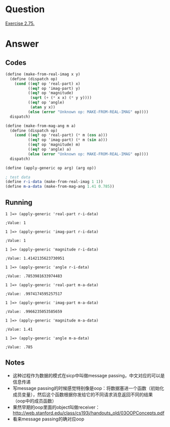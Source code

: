 # Question
[Exercise 2.75.](https://mitpress.mit.edu/sicp/full-text/book/book-Z-H-17.html#%_sec_2.4.3)

# Answer
## Codes
```scheme
(define (make-from-real-imag x y)
  (define (dispatch op)
    (cond ((eq? op 'real-part) x)
          ((eq? op 'imag-part) y)
          ((eq? op 'magnitude)
           (sqrt (+ (* x x) (* y y))))
          ((eq? op 'angle)
           (atan y x))
          (else (error "Unknown op: MAKE-FROM-REAL-IMAG" op))))
  dispatch)

(define (make-from-mag-ang m a)
  (define (dispatch op)
    (cond ((eq? op 'real-part) (* m (cos a)))
          ((eq? op 'imag-part) (* m (sin a)))
          ((eq? op 'magnitude) m)
          ((eq? op 'angle) a)
          (else (error "Unknown op: MAKE-FROM-REAL-IMAG" op))))
  dispatch)

(define (apply-generic op arg) (arg op))

; test data
(define r-i-data (make-from-real-imag 1 1))
(define m-a-data (make-from-mag-ang 1.41 0.785))
```

## Running
```
1 ]=> (apply-generic 'real-part r-i-data)

;Value: 1

1 ]=> (apply-generic 'imag-part r-i-data)

;Value: 1

1 ]=> (apply-generic 'magnitude r-i-data)

;Value: 1.4142135623730951

1 ]=> (apply-generic 'angle r-i-data)

;Value: .7853981633974483

1 ]=> (apply-generic 'real-part m-a-data)

;Value: .9974174595257517

1 ]=> (apply-generic 'imag-part m-a-data)

;Value: .9966235053585659

1 ]=> (apply-generic 'magnitude m-a-data)

;Value: 1.41

1 ]=> (apply-generic 'angle m-a-data)

;Value: .785
```

## Notes
* 这种过程作为数据的模式在sicp中叫做message passing，中文对应的可以是信息传递
* 写message passing的时候感觉特别像是oop：将数据塞进一个函数（初始化成员变量），然后这个函数根据你发给它的不同请求消息返回不同的结果（oop中的成员函数）
* 果然早期的oop里面的object叫做receiver：http://web.stanford.edu/class/cs193j/handouts_old/03OOPConcepts.pdf
* 看来message passing的确对应oop
